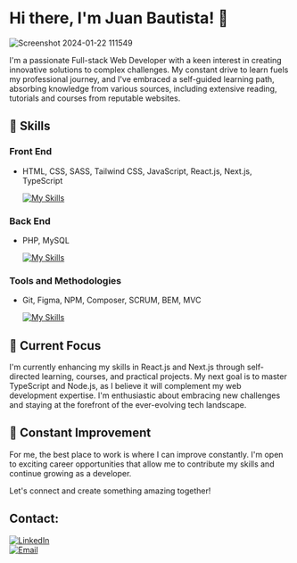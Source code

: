 # Hi there, I'm Juan Bautista! 👋

![Screenshot 2024-01-22 111549](https://github.com/Shadowy-22/Shadowy-22/assets/119075581/40999ce8-b232-4128-90b1-72d0cdfca537)


I'm a passionate Full-stack Web Developer with a keen interest in creating innovative solutions to complex challenges. My constant drive to learn fuels my professional journey, and I've embraced a self-guided learning path, absorbing knowledge from various sources, including extensive reading, tutorials and courses from reputable websites.

## 🔧 Skills

### Front End
- HTML, CSS, SASS, Tailwind CSS, JavaScript, React.js, Next.js, TypeScript

  [![My Skills](https://skillicons.dev/icons?i=html,css,sass,tailwind,javascript,react,next,typescript)](https://skillicons.dev)

### Back End
- PHP, MySQL
  
  [![My Skills](https://skillicons.dev/icons?i=php,mysql)](https://skillicons.dev)

### Tools and Methodologies
- Git, Figma, NPM, Composer, SCRUM, BEM, MVC
  
  [![My Skills](https://skillicons.dev/icons?i=git,figma,npm,composer)](https://skillicons.dev)

## 🚀 Current Focus

I'm currently enhancing my skills in React.js and Next.js through self-directed learning, courses, and practical projects. My next goal is to master TypeScript and Node.js, as I believe it will complement my web development expertise. I'm enthusiastic about embracing new challenges and staying at the forefront of the ever-evolving tech landscape.

## 🌱 Constant Improvement

For me, the best place to work is where I can improve constantly. I'm open to exciting career opportunities that allow me to contribute my skills and continue growing as a developer.

Let's connect and create something amazing together!

## Contact:

[![LinkedIn](https://img.shields.io/badge/Juan_Bautista_Aguilar-LinkedIn-blue?style=for-the-badge&logo=LinkedIn&logoColor=white&labelColor=101010)](https://www.linkedin.com/in/juan-bautista-aguilar-01778715b/)
</br>
[![Email](https://img.shields.io/badge/juanbautistaaguilar21@gmail.com-email_personal-D14836?style=for-the-badge&logo=gmail&logoColor=white&labelColor=101010)](mailto:juanbautistaaguilar21@gmail.com)


<!--
**Shadowy-22/Shadowy-22** is a ✨ _special_ ✨ repository because its `README.md` (this file) appears on your GitHub profile.

Here are some ideas to get you started:

- 🔭 I’m currently working on ...
- 🌱 I’m currently learning ...
- 👯 I’m looking to collaborate on ...
- 🤔 I’m looking for help with ...
- 💬 Ask me about ...
- 📫 How to reach me: ...
- 😄 Pronouns: ...
- ⚡ Fun fact: ...
-->
